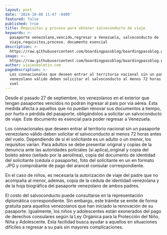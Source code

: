 ```yaml
---
layout: post
date: '2024-10-08 11:47 -0400'
featured: false
published: true
title: Requisitos y proceso para obtener salvoconducto de viaje
keywords: >-
  pasaporte venezolano,vencido,regresar a Venezuela, salvoconducto de
  viaje,requisitos,proceso. documento esencial
description: >-
  https://raw.githubusercontent.com/boardingpassblog/boardingpassblog.github.io/refs/heads/main/assets/images/Aduana.jpg
image: >-
  https://raw.githubusercontent.com/boardingpassblog/boardingpassblog.github.io/refs/heads/main/assets/images/Aduana.jpg
author: viajesboletin.com
pagedescription: >-
  Los connacionales que deseen entrar al territorio nacional sin un pasaporte
  venezolano válido deben solicitar el salvoconducto al menos 72 horas antes del
  vuel
---
```

Desde el pasado 27 de septiembre, los venezolanos en el exterior que tengan pasaportes vencidos no podrán ingresar al país por vía aérea. Esta medida afecta a aquellos que no puedan renovar sus documentos a tiempo, por hurto o pérdida del pasaporte, obligándolos a solicitar un salvoconducto de viaje. Este documento es esencial para poder regresar a Venezuela.

Los connacionales que deseen entrar al territorio nacional sin un pasaporte venezolano válido deben solicitar el salvoconducto al menos 72 horas antes del vuelo. Dependiendo de si el solicitante es un adulto o un menor, los requisitos varían. Para adultos se debe presentar original y copias de la denuncia ante las autoridades policiales (si aplica),original y copia del boleto aéreo (sellado por la aerolínea), copia del documento de identidad del solicitante (cédula o pasaporte), foto del solicitante en un en formato .JPG y comprobante de pago del arancel consular correspondiente.

En el caso de niños, es necesaria la autorización de viaje del padre que no acompaña al menor, además, copia de la cédula de identidad venezolana y de la hoja biográfica del pasaporte venezolano de ambos padres.

El costo del salvoconducto puede consultarse en la representación diplomática correspondiente. Sin embargo, este trámite se emite de forma gratuita para aquellos venezolanos que han iniciado la renovación de su pasaporte. Igualmente, los niños y adolescentes están exonerados del pago de derechos consulares según la Ley Orgánica para la Protección del Niño, Niña y Adolescente. Esta facilidad busca ayudar a aquellos en situaciones difíciles a regresar a su país sin mayores complicaciones.
